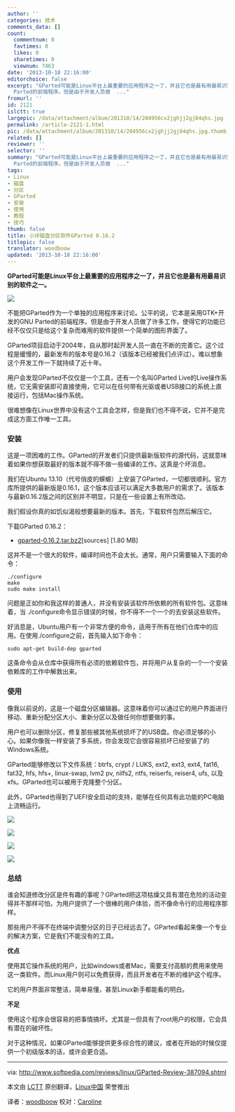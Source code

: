 ```yaml
---
author: ''
categories: 技术
comments_data: []
count:
  commentnum: 0
  favtimes: 0
  likes: 0
  sharetimes: 0
  viewnum: 7463
date: '2013-10-18 22:16:00'
editorchoice: false
excerpt: "GParted可能是Linux平台上最重要的应用程序之一了，并且它也是最有用最易识别的软件之一。\r\n\r\n不能把GParted作为一个单独的应用程序来讨论。公平的说，它本是采用GTK+开发的GNU
  Parted的前端程序。但是由于开发人员做  ..."
fromurl: ''
id: 2121
islctt: true
largepic: /data/attachment/album/201310/14/204956cx2jghjj2gj84qhs.jpg
permalink: /article-2121-1.html
pic: /data/attachment/album/201310/14/204956cx2jghjj2gj84qhs.jpg.thumb.jpg
related: []
reviewer: ''
selector: ''
summary: "GParted可能是Linux平台上最重要的应用程序之一了，并且它也是最有用最易识别的软件之一。\r\n\r\n不能把GParted作为一个单独的应用程序来讨论。公平的说，它本是采用GTK+开发的GNU
  Parted的前端程序。但是由于开发人员做  ..."
tags:
- Linux
- 磁盘
- 分区
- GParted
- 安装
- 使用
- 教程
- 技巧
thumb: false
title: 小评磁盘分区软件GParted 0.16.2
titlepic: false
translator: woodboow
updated: '2013-10-18 22:16:00'
---
```


**GParted可能是Linux平台上最重要的应用程序之一了，并且它也是最有用最易识别的软件之一。**


 ![](/data/attachment/album/201310/14/204956cx2jghjj2gj84qhs.jpg)


不能把GParted作为一个单独的应用程序来讨论。公平的说，它本是采用GTK+开发的GNU Parted的前端程序。但是由于开发人员做了许多工作，使得它的功能已经不仅仅只是给这个复杂而难用的软件提供一个简单的图形界面了。


GParted项目启动于2004年，自从那时起开发人员一直在不断的完善它。这个过程是缓慢的，最新发布的版本号是0.16.2（该版本已经被我们点评过）。难以想象这个开发工作一下就持续了近十年。


用户会发现GParted不仅仅是一个工具，还有一个名叫GParted Live的Live操作系统，它无需安装即可直接使用，它可以在任何带有光驱或者USB接口的系统上直接运行，包括Mac操作系统。


很难想像在Linux世界中没有这个工具会怎样，但是我们也不得不说，它并不是完成这方面工作唯一工具。


### **安装**


这是一项困难的工作。GParted的开发者们只提供最新版软件的源代码，这就意味着如果你想获取最好的版本就不得不做一些编译的工作。这真是个坏消息。


我们在Ubuntu 13.10（代号俏皮的蝾螈）上安装了GParted，一切都很顺利。官方库所提供的最新版是0.16.1，这个版本应该可以满足大多数用户的需求了。该版本与最新0.16.2版之间的区别并不明显，只是在一些设置上有所改动。


我们假设你真的如饥似渴般想要最新的版本。首先，下载软件包然后解压它。


下载GParted 0.16.2：


* [gparted-0.16.2.tar.bz2](http://sourceforge.net/projects/gparted/files/gparted/gparted-0.16.2/gparted-0.16.2.tar.bz2/download)[sources] [1.80 MB]


这并不是一个很大的软件，编译时间也不会太长。通常，用户只需要输入下面的命令：



```
./configure
make
sudo make install
```

问题是正如你和我这样的普通人，并没有安装该软件所依赖的所有软件包。这意味着，当 ./configure命令显示错误的时候，你不得不一个一个的去安装这些软件。


好消息是，Ubuntu用户有一个非常方便的命令，适用于所有在他们仓库中的应用。在使用./configure之前，首先输入如下命令：



```
sudo apt-get build-dep gparted
```

这条命令会从仓库中获得所有必须的依赖软件包，并将用户从复杂的一个一个安装依赖库的工作中解救出来。


### **使用**


像我以前说的，这是一个磁盘分区编辑器。这意味着你可以通过它的用户界面进行移动、重新分配分区大小、重新分区以及做任何你想要做的事。


用户也可以删除分区，修复那些被其他系统损坏了的USB盘。你必须足够的小心。如果你像我一样安装了多系统，你会发现它会很容易损坏已经安装了的Windows系统。


GParted能够修改以下文件系统：btrfs, crypt / LUKS, ext2, ext3, ext4, fat16, fat32, hfs, hfs+, linux-swap, lvm2 pv, nilfs2, ntfs, reiserfs, reiser4, ufs, 以及 xfs。GParted也可以被用于克隆整个分区。


此外，GParted也得到了UEFI安全启动的支持，能够在任何具有此功能的PC电脑上流畅运行。


 ![](/data/attachment/album/201310/14/204956cx2jghjj2gj84qhs.jpg)


![](/data/attachment/album/201310/14/2049581f1qegb3n2qfepbb.jpg)


 ![](/data/attachment/album/201310/14/205004t6fsh9mh0h89q0xu.jpg)


 ![](/data/attachment/album/201310/14/20500771ul10uj7v21p2dw.jpg)


### **总结**


谁会知道修改分区是件有趣的事呢？GParted把这项枯燥又具有潜在危险的活动变得并不那样可怕，为用户提供了一个很棒的用户体验，而不像命令行的应用程序那样。


那些用户不得不在终端中调整分区的日子已经远去了。GParted看起来像一个专业的解决方案，它是我们不能没有的工具。


**优点**


使用其它操作系统的用户，比如windows或者Mac，需要支付高额的费用来使用这一类软件。而Linux用户则可以免费获得，而且开发者在不断的维护这个程序。


它的用户界面非常整洁，简单易懂，甚至Linux新手都能看的明白。


**不足**


使用这个程序会很容易的把事情搞坏。尤其是一但具有了root用户的权限，它会具有潜在的破坏性。


对于这种情况，如果GParted能够提供更多综合性的建议，或者在开始的时候仅提供一个初级版本的话，或许会更合适。 




---


 


via: <http://www.softpedia.com/reviews/linux/GParted-Review-387094.shtml>


本文由 [LCTT](https://github.com/LCTT/TranslateProject) 原创翻译，[Linux中国](http://linux.cn/) 荣誉推出


译者：[woodboow](https://github.com/woodboow) 校对：[Caroline](https://github.com/carolinewuyan)